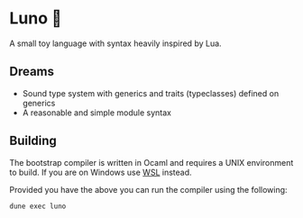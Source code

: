 # Luno 🌙
A small toy language with syntax heavily inspired by Lua.

## Dreams
- Sound type system with generics and traits (typeclasses) defined on generics
- A reasonable and simple module syntax

## Building
The bootstrap compiler is written in Ocaml and requires a UNIX environment to build. If you are on Windows use [WSL](https://learn.microsoft.com/en-us/windows/wsl/install) instead. 

Provided you have the above you can run the compiler using the following:
```sh
dune exec luno
```

